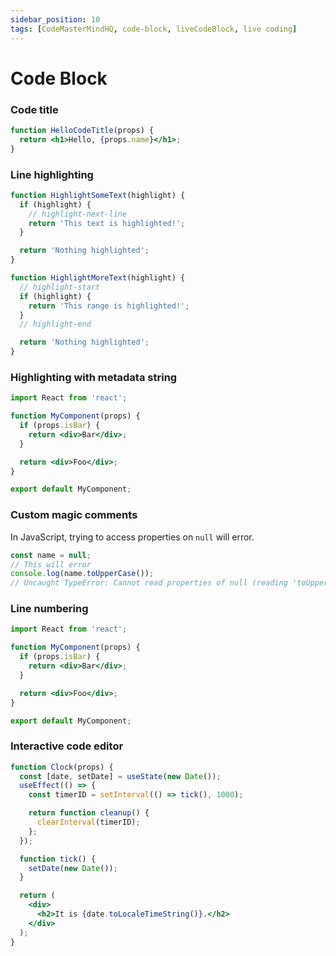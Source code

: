 ```yaml
---
sidebar_position: 10
tags: [CodeMasterMindHQ, code-block, liveCodeBlock, live coding]
---
```


# Code Block

### Code title

```jsx title="/src/components/HelloCodeTitle.js"
function HelloCodeTitle(props) {
  return <h1>Hello, {props.name}</h1>;
}
```

### Line highlighting

```js
function HighlightSomeText(highlight) {
  if (highlight) {
    // highlight-next-line
    return 'This text is highlighted!';
  }

  return 'Nothing highlighted';
}

function HighlightMoreText(highlight) {
  // highlight-start
  if (highlight) {
    return 'This range is highlighted!';
  }
  // highlight-end

  return 'Nothing highlighted';
}
```

### Highlighting with metadata string

```jsx {1,4-6,11}
import React from 'react';

function MyComponent(props) {
  if (props.isBar) {
    return <div>Bar</div>;
  }

  return <div>Foo</div>;
}

export default MyComponent;
```

### Custom magic comments

In JavaScript, trying to access properties on `null` will error.

```js
const name = null;
// This will error
console.log(name.toUpperCase());
// Uncaught TypeError: Cannot read properties of null (reading 'toUpperCase')
```

### Line numbering

```jsx {1,4-6,11} showLineNumbers
import React from 'react';

function MyComponent(props) {
  if (props.isBar) {
    return <div>Bar</div>;
  }

  return <div>Foo</div>;
}

export default MyComponent;
```

### Interactive code editor

```jsx live
function Clock(props) {
  const [date, setDate] = useState(new Date());
  useEffect(() => {
    const timerID = setInterval(() => tick(), 1000);

    return function cleanup() {
      clearInterval(timerID);
    };
  });

  function tick() {
    setDate(new Date());
  }

  return (
    <div>
      <h2>It is {date.toLocaleTimeString()}.</h2>
    </div>
  );
}
```